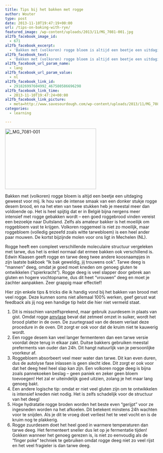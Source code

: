 ```yaml
---
title: Tips bij het bakken met rogge
author: Wouter
type: post
date: 2013-11-10T19:47:19+00:00
url: /tips-on-baking-with-rye/
featured_image: /wp-content/uploads/2013/11/MG_7081-001.jpg
al2fb_facebook_image_id:
  - 671
al2fb_facebook_excerpt:
  - 'Bakken met (volkoren) rogge bloem is altijd een beetje een uitdaging geweest voor mij. Ik hou van de intense smaak van een donker stukje rogge desem brood, en na het eten van twee stukken heb je meestal meer dan voldoende op. Het is heel spijtig dat er in België bijna nergens meer intensief met rogge gebakken wordt - een goed roggebrood vinden vereist een bezoekje naar Duitsland. Zelfs als amateur bakker is het moeilijk om roggebloem vast te krijgen. Volkoren roggemeel is niet zo moeilijk, maar roggebloem (volledig gezeefd zoals witte tarwebloem) is een heel ander paar mouwen. De kortst bijzijnde molen voor ons ligt in Mechelen (NL).'
al2fb_facebook_text:
  - 'Bakken met (volkoren) rogge bloem is altijd een beetje een uitdaging geweest voor mij. Ik hou van de intense smaak van een donker stukje rogge desem brood, en na het eten van twee stukken heb je meestal meer dan voldoende op. Het is heel spijtig dat er in België bijna nergens meer intensief met rogge gebakken wordt - een goed roggebrood vinden vereist een bezoekje naar Duitsland. Zelfs als amateur bakker is het moeilijk om roggebloem vast te krijgen. Volkoren roggemeel is niet zo moeilijk, maar roggebloem (volledig gezeefd zoals witte tarwebloem) is een heel ander paar mouwen. De kortst bijzijnde molen voor ons ligt in Mechelen (NL).'
al2fb_facebook_url_param_name:
  - lang
al2fb_facebook_url_param_value:
  - nl
al2fb_facebook_link_id:
  - 291826997604992_467580586696298
al2fb_facebook_link_time:
  - 2013-11-10T19:47:24+00:00
al2fb_facebook_link_picture:
  - meta=http://www.savesourdough.com/wp-content/uploads/2013/11/MG_7081-001-300x200.jpg
categories:
  - learning

---
```

[<img class="aligncenter size-medium wp-image-671" src="https://redzuurdesem.be/wp-content/uploads/2013/11/MG_7081-001-300x200.jpg" alt="_MG_7081-001" width="300" height="200" srcset="https://redzuurdesem.be/wp-content/uploads/2013/11/MG_7081-001-300x200.jpg 300w, https://redzuurdesem.be/wp-content/uploads/2013/11/MG_7081-001-700x466.jpg 700w, https://redzuurdesem.be/wp-content/uploads/2013/11/MG_7081-001.jpg 1024w" sizes="(max-width: 300px) 100vw, 300px" />][1]

Bakken met (volkoren) rogge bloem is altijd een beetje een uitdaging geweest voor mij. Ik hou van de intense smaak van een donker stukje rogge desem brood, en na het eten van twee stukken heb je meestal meer dan voldoende op. Het is heel spijtig dat er in België bijna nergens meer intensief met rogge gebakken wordt &#8211; een goed roggebrood vinden vereist een bezoekje naar Duitsland. Zelfs als amateur bakker is het moeilijk om roggebloem vast te krijgen. Volkoren roggemeel is niet zo moeilijk, maar roggebloem (volledig gezeefd zoals witte tarwebloem) is een heel ander paar mouwen. De kortst bijzijnde molen voor ons ligt in Mechelen (NL).

Rogge heeft een compleet verschillende moleculaire structuur vergeleken met tarwe, dus het is enkel normaal dat ermee bakken ook verschillend is. Edwin Klaasen geeft rogge en tarwe deeg twee andere koosnaampjes in zijn laatste bakboek &#8220;Ik bak geweldig, jij trouwens ook&#8221;. Tarwe deeg is &#8220;mannen&#8221; deeg, omdat je goed moet kneden om genoeg gluten te ontwikkelen (&#8220;spierkracht&#8221;). Rogge deeg is veel slapper door gebrek aan gluten en hogere vochtopname, dus dit heet &#8220;vrouwen&#8221; deeg en moet je zachter aanpakken. Zeer grappig maar effectief!

Hier zijn enkele tips & tricks die ik handig vond bij het bakken van brood met veel rogge. Deze kunnen soms niet allemaal 100% werken, geef gerust wat feedback als jij nog een handige tip hebt die hier niet vermeld staat.

  1. Dit is misschien vanzelfsprekend, maar gebruik zuurdesem in plaats van gist. Omdat rogge <a href="http://en.wikipedia.org/wiki/Rye_bread" target="_blank">amylase</a> bevat dat zetmeel omzet in suiker, wordt het brood platter in de oven. De zuurtegraad van de desem verlaat deze procedure in de oven. Dit zorgt er ook voor dat de kruim niet te kauwerig wordt.
  2. Een rogge desem kan veel langer fermenteren dan een tarwe versie voordat deze terug in elkaar zakt. Duitse bakkers gebruiken meestal preferments van ouder dan 24h. Dit hangt natuurlijk van je persoonlijke voorkeur af.
  3. Roggebloem absorbeert veel meer water dan tarwe. Dit kan even duren, dus de autolyse fase inlassen is geen slecht idee. Dit zorgt er ook voor dat het deeg heel heel slap kan zijn. Een volkoren rogge deeg is bijna zoals pannekoeken beslag &#8211; geen paniek en zeker geen bloem toevoegen! Het zal er uiteindelijk goed uitzien, zolang je het maar lang genoeg bakt.
  4. Een andere logische tip: omdat er niet veel gluten zijn om te ontwikkelen is intensief kneden niet nodig. Het is zelfs schadelijk voor de structuur van het deeg!
  5. Hoge hydratatie rogge broden worden het beste even &#8220;gerijpt&#8221; voor ze ingesneden worden na het afkoelen. Dit betekent minstens 24h wachten voor te snijden. Als je dit te vroeg doet verliest het te veel vocht en is de kruim nog te plakkerig.
  6. Rogge zuurdesem doet het heel goed in warmere temperaturen dan tarwe deeg. Het fermenteert sneller dus let op je fermentatie tijden! Gokken wanneer het genoeg gerezen is, is niet zo eenvoudig als de &#8220;finger poke&#8221; techniek te gebruiken omdat rogge deeg niet zo veel rijst en het veel fragieler is dan tarwe deeg.

&nbsp;

 [1]: https://redzuurdesem.be/wp-content/uploads/2013/11/MG_7081-001.jpg